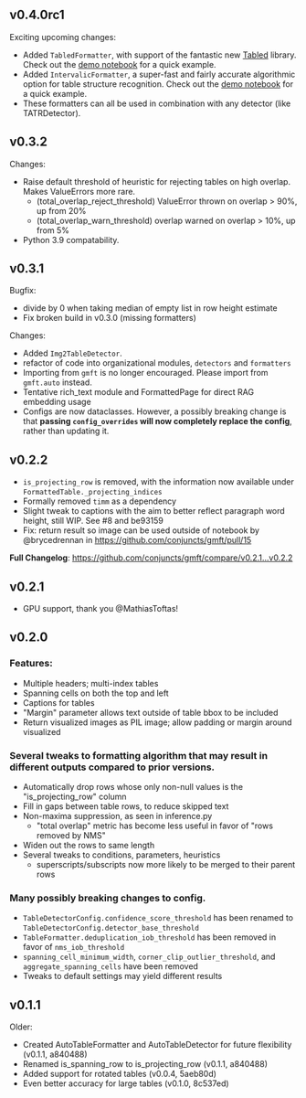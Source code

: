 ## v0.4.0rc1

Exciting upcoming changes:
- Added `TabledFormatter`, with support of the fantastic new [Tabled](https://github.com/VikParuchuri/tabled/) library. Check out the [demo notebook](https://github.com/conjuncts/gmft/blob/main/notebooks/example_tabled_compat.ipynb) for a quick example.
- Added `IntervalicFormatter`, a super-fast and fairly accurate algorithmic option for table structure recognition. Check out the [demo notebook](https://github.com/conjuncts/gmft/blob/main/notebooks/example_intervalic.ipynb) for a quick example.
- These formatters can all be used in combination with any detector (like TATRDetector).

## v0.3.2

Changes:
- Raise default threshold of heuristic for rejecting tables on high overlap. Makes ValueErrors more rare.
    - (total_overlap_reject_threshold) ValueError thrown on overlap > 90%, up from 20%
    - (total_overlap_warn_threshold) overlap warned on overlap > 10%, up from 5%
- Python 3.9 compatability.

## v0.3.1

Bugfix:
- divide by 0 when taking median of empty list in row height estimate
- Fix broken build in v0.3.0 (missing formatters)

Changes:
- Added `Img2TableDetector`.
- refactor of code into organizational modules, `detectors` and `formatters`
- Importing from `gmft` is no longer encouraged. Please import from `gmft.auto` instead.
- Tentative rich_text module and FormattedPage for direct RAG embedding usage
- Configs are now dataclasses. However, a possibly breaking change is that **passing `config_overrides` will now completely replace the config**, rather than updating it.



## v0.2.2

- `is_projecting_row` is removed, with the information now available under `FormattedTable._projecting_indices`
- Formally removed `timm` as a dependency
- Slight tweak to captions with the aim to better reflect paragraph word height, still WIP. See #8 and be93159
- Fix: return result so image can be used outside of notebook by @brycedrennan in https://github.com/conjuncts/gmft/pull/15

**Full Changelog**: https://github.com/conjuncts/gmft/compare/v0.2.1...v0.2.2

## v0.2.1

- GPU support, thank you @MathiasToftas!

## v0.2.0

### Features:
- Multiple headers; multi-index tables
- Spanning cells on both the top and left
- Captions for tables
- "Margin" parameter allows text outside of table bbox to be included
- Return visualized images as PIL image; allow padding or margin around visualized

### Several tweaks to formatting algorithm that may result in different outputs compared to prior versions.
- Automatically drop rows whose only non-null values is the "is_projecting_row" column
- Fill in gaps between table rows, to reduce skipped text
- Non-maxima suppression, as seen in inference.py
    - "total overlap" metric has become less useful in favor of "rows removed by NMS"
- Widen out the rows to same length
- Several tweaks to conditions, parameters, heuristics
    - superscripts/subscripts now more likely to be merged to their parent rows

### Many possibly breaking changes to config.
- `TableDetectorConfig.confidence_score_threshold` has been renamed to `TableDetectorConfig.detector_base_threshold`
- `TableFormatter.deduplication_iob_threshold` has been removed in favor of `nms_iob_threshold`
- `spanning_cell_minimum_width`, `corner_clip_outlier_threshold`, and `aggregate_spanning_cells` have been removed
- Tweaks to default settings may yield different results



## v0.1.1


Older:
- Created AutoTableFormatter and AutoTableDetector for future flexibility (v0.1.1, a840488)
- Renamed is_spanning_row to is_projecting_row (v0.1.1, a840488)
- Added support for rotated tables (v0.0.4, 5aeb80d)
- Even better accuracy for large tables (v0.1.0, 8c537ed)

